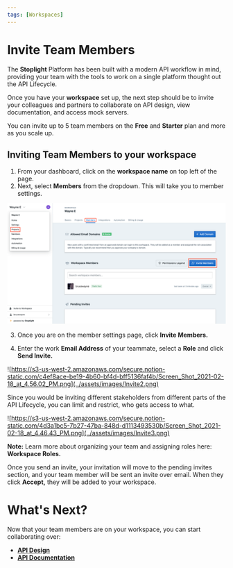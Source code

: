 ```yaml
---
tags: [Workspaces]
---
```

# **Invite Team Members**

The **Stoplight** Platform has been built with a modern API workflow in mind, providing your team with the tools to work on a single platform thought out the API Lifecycle. 

Once you have your **workspace** set up, the next step should be to invite your colleagues and partners to collaborate on API design, view documentation, and access mock servers.

You can invite up to 5 team members on the **Free** and **Starter** plan and more as you scale up. 

## Inviting Team Members to your workspace

1. From your dashboard, click on the **workspace name** on top left of the page. 
2. Next, select **Members** from the dropdown. This will take you to member settings. 

![Invite Member](../assets/images/Invite1.png)

3. Once you are on the member settings page, click **Invite Members.** 

4.  Enter the work **Email Address** of your teammate, select a **Role** and click **Send Invite.** 

![https://s3-us-west-2.amazonaws.com/secure.notion-static.com/c4ef8ace-be19-4b60-bf4d-bff5136faf4b/Screen_Shot_2021-02-18_at_4.56.02_PM.png](../assets/images/Invite2.png)

Since you would be inviting different stakeholders from different parts of the API Lifecycle, you can limit and restrict, who gets access to what. 

![https://s3-us-west-2.amazonaws.com/secure.notion-static.com/4d3a1bc5-7b27-47ba-848d-d1113493530b/Screen_Shot_2021-02-18_at_4.46.43_PM.png](../assets/images/Invite3.png)

**Note:**  Learn more about organizing your team and assigning roles here: **Workspace Roles.** 

Once you send an invite, your invitation will move to the pending invites section, and your team member will be sent an invite over email. When they click **Accept,** they will be added to your workspace. 

# What's Next?

Now that your team members are on your workspace, you can start collaborating over: 

- **[API Design](https://meta.stoplight.io/docs/platform/3.-design/a.overview.md)**
- **[API Documentation](https://meta.stoplight.io/docs/platform/4.-documentation/a.overview.md)**

